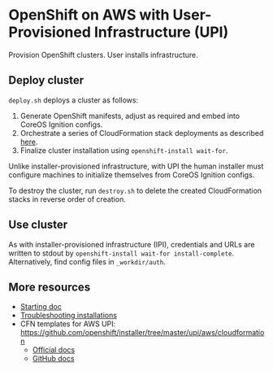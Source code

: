# OpenShift on AWS with User-Provisioned Infrastructure (UPI)

Provision OpenShift clusters. User installs infrastructure.

## Deploy cluster

`deploy.sh` deploys a cluster as follows:

1. Generate OpenShift manifests, adjust as required and embed into CoreOS Ignition configs.
1. Orchestrate a series of CloudFormation stack deployments as described
   [here](https://github.com/openshift/installer/tree/master/upi/aws/cloudformation).
1. Finalize cluster installation using `openshift-install wait-for`.

Unlike installer-provisioned infrastructure, with UPI the human installer must
configure machines to initialize themselves from CoreOS Ignition configs.

To destroy the cluster, run `destroy.sh` to delete the created CloudFormation
stacks in reverse order of creation.

## Use cluster

As with installer-provisioned infrastructure (IPI), credentials and URLs are
written to stdout by `openshift-install wait-for install-complete`.
Alternatively, find config files in `_workdir/auth`.

## More resources

- [Starting doc](https://docs.openshift.com/container-platform/4.10/installing/installing_aws/installing-aws-user-infra.html)
- [Troubleshooting installations](https://docs.openshift.com/container-platform/4.10/support/troubleshooting/troubleshooting-installations.html)
- CFN templates for AWS UPI: <https://github.com/openshift/installer/tree/master/upi/aws/cloudformation>
    - [Official docs](https://docs.openshift.com/container-platform/4.10/installing/installing_aws/installing-aws-user-infra.html#installation-cloudformation-vpc_installing-aws-user-infra)
    - [GitHub docs](https://github.com/openshift/installer/blob/master/docs/user/aws/install_upi.md)

